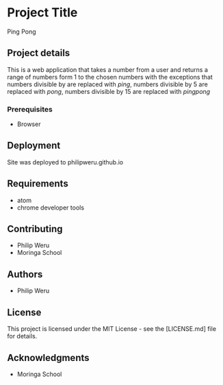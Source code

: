 
# Project Title

Ping Pong

## Project details

This is a web application that takes a number from a user and returns a range of numbers form 1 to the chosen numbers with the exceptions that numbers divisible by are replaced with *ping*, numbers divisible by 5 are replaced with *pong*, numbers divisible by 15 are replaced with *pingpong*

### Prerequisites

* Browser


## Deployment

 Site was deployed to philipweru.github.io

## Requirements

* atom
* chrome developer tools

## Contributing

* Philip Weru
* Moringa School

## Authors

* Philip Weru

## License

This project is licensed under the MIT License - see the [LICENSE.md] file for details.

## Acknowledgments

* Moringa School
